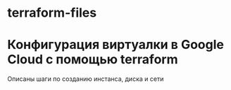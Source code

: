 # terraform-files
# Конфигурация виртуалки в Google Cloud с помощью terraform
Описаны шаги по созданию инстанса, диска и сети
